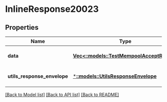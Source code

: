 # InlineResponse20023

## Properties
Name | Type | Description | Notes
------------ | ------------- | ------------- | -------------
**data** | [**Vec<::models::TestMempoolAcceptResult>**](TestMempoolAcceptResult.md) |  | [optional] [default to null]
**utils_response_envelope** | [***::models::UtilsResponseEnvelope**](utils.ResponseEnvelope.md) |  | [optional] [default to null]

[[Back to Model list]](../README.md#documentation-for-models) [[Back to API list]](../README.md#documentation-for-api-endpoints) [[Back to README]](../README.md)


